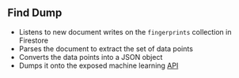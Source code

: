 ## Find Dump

- Listens to new document writes on the `fingerprints` collection in Firestore
- Parses the document to extract the set of data points
- Converts the data points into a JSON object
- Dumps it onto the exposed machine learning [API](http://maps.goflo.in)
